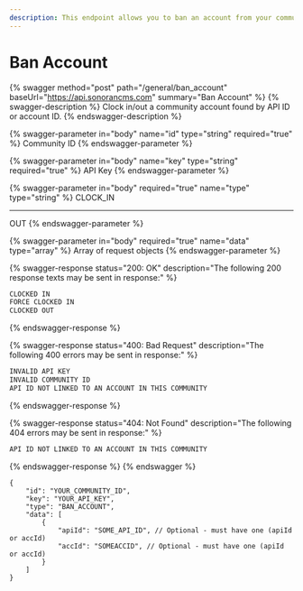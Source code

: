 ```yaml
---
description: This endpoint allows you to ban an account from your community.
---
```


# Ban Account

{% swagger method="post" path="/general/ban_account" baseUrl="https://api.sonorancms.com" summary="Ban Account" %}
{% swagger-description %}
Clock in/out a community account found by API ID or account ID.
{% endswagger-description %}

{% swagger-parameter in="body" name="id" type="string" required="true" %}
Community ID
{% endswagger-parameter %}

{% swagger-parameter in="body" name="key" type="string" required="true" %}
API Key
{% endswagger-parameter %}

{% swagger-parameter in="body" required="true" name="type" type="string" %}
CLOCK_IN

___

OUT
{% endswagger-parameter %}

{% swagger-parameter in="body" required="true" name="data" type="array" %}
Array of request objects
{% endswagger-parameter %}

{% swagger-response status="200: OK" description="The following 200 response texts may be sent in response:" %}
```javascript
CLOCKED IN
FORCE CLOCKED IN
CLOCKED OUT
```
{% endswagger-response %}

{% swagger-response status="400: Bad Request" description="The following 400 errors may be sent in response:" %}
```javascript
INVALID API KEY
INVALID COMMUNITY ID
API ID NOT LINKED TO AN ACCOUNT IN THIS COMMUNITY
```
{% endswagger-response %}

{% swagger-response status="404: Not Found" description="The following 404 errors may be sent in response:" %}
```javascript
API ID NOT LINKED TO AN ACCOUNT IN THIS COMMUNITY
```
{% endswagger-response %}
{% endswagger %}

```
{
    "id": "YOUR_COMMUNITY_ID",
    "key": "YOUR_API_KEY",
    "type": "BAN_ACCOUNT",
    "data": [
        {
            "apiId": "SOME_API_ID", // Optional - must have one (apiId or accId)
            "accId": "SOMEACCID", // Optional - must have one (apiId or accId)
        }
    ]
}
```

